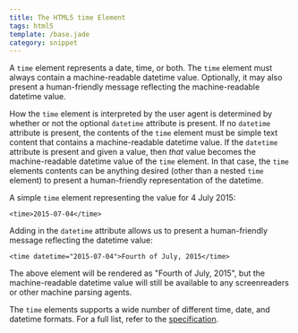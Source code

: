 ```yaml
---
title: The HTML5 time Element
tags: html5
template: /base.jade
category: snippet
---
```


A `time` element represents a date, time, or both. The `time` element must always contain a machine-readable datetime value. Optionally, it may also present a human-friendly message reflecting the machine-readable datetime value.

How the `time` element is interpreted by the user agent is determined by whether or not the optional `datetime` attribute is present. If no `datetime` attribute is present, the contents of the `time` element must be simple text content that contains a machine-readable datetime value. If the `datetime` attribute is present and given a value, then _that_ value becomes the machine-readable datetime value of the `time` element. In that case, the `time` elements contents can be anything desired (other than a nested `time` element) to present a human-friendly representation of the datetime. 

A simple `time` element representing the value for 4 July 2015:

```
<time>2015-07-04</time>
```

Adding in the `datetime` attribute allows us to present a human-friendly message reflecting the datetime value:

```
<time datetime="2015-07-04">Fourth of July, 2015</time>
```

The above element will be rendered as "Fourth of July, 2015", but the machine-readable datetime value will still be available to any screenreaders or other machine parsing agents.

The `time` elements supports a wide number of different time, date, and datetime formats. For a full list, refer to the [specification](http://www.w3.org/html/wg/drafts/html/master/semantics.html#the-time-element).
